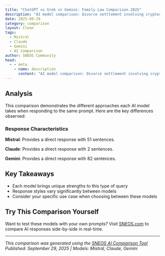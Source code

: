 ```yaml
---
title: "ChatGPT vs Grok vs Gemini: Family Law Comparison 2025"
description: "AI model comparison: Divorce settlement involving cryptocurrency and NFTs - how to value and divide digital assets..."
date: 2025-09-29
category: comparison
layout: Clean
tags:
  - Mistral
  - Claude
  - Gemini
  - AI Comparison
author: SNEOS Community
head:
  - - meta
    - name: description
      content: "AI model comparison: Divorce settlement involving cryptocurrency and NFTs - how to value and divide digital assets..."
---
```


<ChatComparison
  title="ChatGPT vs Grok vs Gemini: Family Law Comparison 2025"
  prompt="Divorce settlement involving cryptocurrency and NFTs - how to value and divide digital assets"
  :responses='{
    "Mistral": "Divorce settlements involving cryptocurrency and NFTs (non-fungible tokens) can be complex due to the unique nature of these digital assets. Here are some steps and considerations to help value and divide them:\n\n### Valuation of Cryptocurrency and NFTs\n\n1. **Market Value**:\n   - **Cryptocurrency**: The value of cryptocurrencies can be determined by their current market price on reputable exchanges.\n   - **NFTs**: The value of NFTs can be more subjective. Marketplaces like OpenSea or Rarible can provide recent sales data for similar NFTs, which can be used as a benchmark.\n\n2. **Historical Data**:\n   - Review the historical price data to understand the volatility and potential future value of the assets.\n\n3. **Expert Appraisal**:\n   - Consider hiring a financial expert or a digital asset appraiser who specializes in cryptocurrency and NFTs to provide a professional valuation.\n\n### Division of Digital Assets\n\n1. **Identification**:\n   - Identify all digital assets held by both parties, including cryptocurrencies, NFTs, and any related digital wallets or accounts.\n\n2. **Ownership and Control**:\n   - Determine who has ownership and control over the digital assets. This includes access to private keys, wallets, and exchange accounts.\n\n3. **Tax Implications**:\n   - Be aware of the tax implications of transferring or selling digital assets. Capital gains taxes may apply, and it\u0027s important to consult with a tax professional.\n\n4. **Legal Considerations**:\n   - Ensure that the division of digital assets complies with local laws and regulations. Some jurisdictions may have specific rules regarding the treatment of cryptocurrency and NFTs in divorce settlements.\n\n5. **Agreement**:\n   - Reach an agreement on how to divide the assets. This could involve:\n     - **Equal Distribution**: Splitting the assets equally based on their current market value.\n     - **Buyout**: One party buys out the other\u0027s share of the digital assets.\n     - **Liquidation**: Selling the assets and dividing the proceeds.\n\n### Practical Steps\n\n1. **Documentation**:\n   - Keep detailed records of all digital assets, including transaction histories, wallet addresses, and any relevant documentation.\n\n2. **Security**:\n   - Ensure the security of the digital assets during the settlement process. Use secure wallets and consider multi-signature wallets for added protection.\n\n3. **Professional Assistance**:\n   - Consult with legal, financial, and tax professionals who have experience with digital assets to navigate the complexities of the settlement.\n\n4. **Mediation or Arbitration**:\n   - If there are disputes, consider mediation or arbitration to reach a fair and amicable settlement.\n\n### Example Scenario\n\nSuppose a couple owns 10 Bitcoins and an NFT valued at $50,000. Here\u2019s how they might proceed:\n\n1. **Valuation**:\n   - Determine the current market value of 10 Bitcoins (e.g., $500,000).\n   - Value the NFT based on recent sales of similar assets (e.g., $50,000).\n\n2. **Division**:\n   - Total value of digital assets: $550,000.\n   - Options for division:\n     - **Equal Distribution**: Each party receives 5 Bitcoins and a 50% share of the NFT\u0027s value.\n     - **Buyout**: One party buys out the other\u0027s share of the Bitcoins and NFT.\n     - **Liquidation**: Sell the Bitcoins and NFT, then divide the proceeds equally.\n\n3. **Agreement**:\n   - Document the agreed-upon division in the divorce settlement agreement.\n\n### Conclusion\n\nValuing and dividing cryptocurrency and NFTs in a divorce settlement requires careful consideration of market values, tax implications, and legal requirements. Working with professionals experienced in digital assets can help ensure a fair and equitable division.",
    "Claude": "Invalid API source. Please specify \u0027openai\u0027, \u0027anthropic\u0027, \u0027gemini\u0027, \u0027gemini-grounding\u0027, \u0027deepseek\u0027, \u0027grok\u0027, \u0027grok-live\u0027, or \u0027mistral\u0027.",
    "Gemini": "Dealing with cryptocurrency and NFTs in a divorce settlement presents unique challenges due to their volatility, potential for hidden assets, and novel legal landscape. Here\u0027s a breakdown of how to value and divide these digital assets:\n\n**I. Identifying and Disclosing Assets:**\n\n*   **Discovery is Key:** This is the most crucial step. Your lawyer needs to employ effective discovery techniques to uncover all crypto and NFT holdings. This includes:\n    *   **Financial Disclosures:**  Mandatory disclosure forms should include questions specifically about crypto and NFTs.\n    *   **Interrogatories:**  Written questions served to the other party asking about their holdings, wallet addresses, exchanges used, and transaction history.\n    *   **Requests for Production:**  Demanding copies of bank statements, brokerage statements, tax returns, email communications, and any documents related to crypto and NFT transactions.\n    *   **Subpoenas:**  If the other party is uncooperative, subpoenas can be issued to cryptocurrency exchanges (like Coinbase, Binance, Kraken), NFT marketplaces (like OpenSea, Rarible), banks, and other third parties who may have information.  However, obtaining information from exchanges located outside of your jurisdiction can be complicated and require assistance from legal counsel in those jurisdictions.\n    *   **Forensic Accounting/Blockchain Analysis:**  A forensic accountant specializing in cryptocurrency can trace transactions on the blockchain, identify hidden wallets, and estimate the value of assets. This can be costly but invaluable.\n    *   **Testimony/Depositions:**  Questioning the other party under oath about their knowledge, involvement, and assets.\n*   **Common Places to Look:**\n    *   **Cryptocurrency Exchange Accounts:** Coinbase, Binance, Kraken, Gemini, etc.\n    *   **Cryptocurrency Wallets:**\n        *   *Hot Wallets* (online wallets): MetaMask, Trust Wallet, Exodus\n        *   *Cold Wallets* (hardware wallets): Ledger, Trezor\n    *   **NFT Marketplaces:** OpenSea, Rarible, SuperRare, Foundation\n    *   **Bank Accounts:** Look for transfers to and from cryptocurrency exchanges.\n    *   **Tax Returns:**  Review Schedule D and other tax forms for capital gains or losses related to crypto.\n    *   **Emails:** Search for keywords like \u0022Bitcoin,\u0022 \u0022Ethereum,\u0022 \u0022NFT,\u0022 \u0022crypto,\u0022 \u0022wallet,\u0022 and exchange names.\n    *   **Social Media:**  Sometimes people publicly discuss their crypto holdings.\n\n**II. Valuation:**\n\n*   **Date of Valuation:**  Establish a clear date for valuing the assets. This is usually the date of separation or the date of the divorce hearing, as determined by state law.\n*   **Market Value:** Generally, the fair market value is used.  This is the price the asset would fetch on an open market.\n    *   **Cryptocurrency:** Use the average trading price across major exchanges on the valuation date. Reputable crypto data aggregators (CoinMarketCap, CoinGecko) can provide this information.\n    *   **NFTs:** Valuation is more subjective. Consider these factors:\n        *   **Sales History:**  Recent sales of the same NFT or similar NFTs in the collection.\n        *   **Rarity:**  Scarcity and unique attributes influence value.\n        *   **Provenance:**  History of ownership and notable previous owners.\n        *   **Community and Demand:**  Popularity of the NFT collection and the artist.\n        *   **Expert Appraisal:**  A professional NFT appraiser can provide a formal valuation, especially for high-value NFTs.\n*   **Volatility Considerations:**  The extreme volatility of crypto can make valuation tricky.  Some strategies to mitigate risk:\n    *   **Averaging:**  Use the average price over a short period leading up to the valuation date.\n    *   **Delayed Distribution:**  Instead of immediate transfer, agree on a future distribution date to avoid one party bearing all the risk of a sudden price drop.\n*   **Documentation:**  Preserve screenshots, transaction records, and pricing data to support your valuation.\n\n**III. Division/Distribution:**\n\n*   **Community Property vs. Separate Property:**  Determine whether the assets are considered community property (owned equally by both spouses) or separate property (owned by one spouse prior to the marriage or received as a gift or inheritance during the marriage).  State laws vary significantly.\n*   **Methods of Division:**\n    *   **Equal Division in Kind:**  Split the cryptocurrency or NFTs proportionally.  This requires transferring a portion of the crypto to the other party\u0027s wallet.  For NFTs, transferring ownership on the marketplace.\n        *   *Pros:* Simple and straightforward.\n        *   *Cons:* May be impractical for NFTs, especially if one party is unfamiliar with crypto. Requires cooperation.  Can create taxable events.\n    *   **Sale and Division of Proceeds:**  Sell the cryptocurrency or NFTs and split the net proceeds after taxes and fees.\n        *   *Pros:* Avoids one party having to manage crypto, simplifies valuation.\n        *   *Cons:* Requires agreement on when and how to sell. Timing of sale impacts taxes.\n    *   **Offsetting Assets:**  One party keeps the crypto or NFTs, and the other party receives other assets of equivalent value (e.g., cash, real estate, retirement accounts).\n        *   *Pros:* Allows one party to retain crypto if they are interested in it, avoids direct transfer.\n        *   *Cons:* Requires accurate valuation of all assets.\n*   **Tax Implications:**  Be aware of the potential tax consequences of transferring or selling cryptocurrency and NFTs.\n    *   **Capital Gains Taxes:**  Selling crypto or NFTs at a profit triggers capital gains taxes.\n    *   **Tax Basis:**  Understanding the original cost basis is crucial for calculating capital gains.\n    *   **Consult a Tax Professional:**  A CPA specializing in cryptocurrency taxation can provide guidance on minimizing tax liabilities.\n*   **Custody and Access:**  Ensure that both parties have the necessary keys, passwords, and access information to manage their allocated assets.  If one party is unfamiliar with crypto, provide training and assistance.\n*   **Security:**  Take steps to secure crypto wallets and NFT accounts to prevent theft or loss of funds.\n\n**IV. Legal Considerations:**\n\n*   **Jurisdiction:**  Cryptocurrency is a global asset, which can raise jurisdictional issues if the assets are held in exchanges or wallets located outside of your jurisdiction.\n*   **Enforcement:**  Divorce decrees must be enforceable.  Ensure the order clearly specifies how the crypto and NFTs will be divided and includes mechanisms for enforcing compliance (e.g., contempt of court).\n*   **Amendments and Modifications:**  Given the volatility of the market, consider including provisions in the settlement agreement that allow for adjustments to the division of assets if there are significant changes in value after the agreement is finalized.\n\n**V.  Key Considerations and Best Practices:**\n\n*   **Transparency and Cooperation:**  Honest and open communication between parties is essential. Hiding assets can lead to legal penalties.\n*   **Expert Assistance:**  Engage experienced professionals, including:\n    *   **Divorce Attorney:**  Specializing in high-net-worth divorces with experience in cryptocurrency and NFTs.\n    *   **Forensic Accountant:**  Specializing in blockchain analysis and tracing cryptocurrency transactions.\n    *   **NFT Appraiser:**  To value valuable NFTs.\n    *   **Tax Professional:**  Specializing in cryptocurrency and NFT taxation.\n*   **Document Everything:**  Maintain detailed records of all crypto and NFT transactions, valuations, and communications.\n*   **Security First:** Prioritize the security of your digital assets by using strong passwords, enabling two-factor authentication, and storing private keys securely.\n*   **Keep up with the Law:**  The legal landscape surrounding cryptocurrency and NFTs is rapidly evolving. Stay informed about new regulations and court decisions.\n\n**Disclaimer:** This information is for general guidance only and does not constitute legal or financial advice. It is essential to consult with qualified professionals to address your specific circumstances.  Divorce laws vary significantly by jurisdiction.\n"
  }'
  published-date="14:37"
/>

## Analysis

This comparison demonstrates the different approaches each AI model takes when responding to the same prompt. Here are the key differences observed:

### Response Characteristics

**Mistral**: Provides a direct response with 51 sentences. 

**Claude**: Provides a direct response with 2 sentences. 

**Gemini**: Provides a direct response with 82 sentences. 

## Key Takeaways

- Each model brings unique strengths to this type of query
- Response styles vary significantly between models
- Consider your specific use case when choosing between these models

## Try This Comparison Yourself

Want to test these models with your own prompts? Visit [SNEOS.com](https://sneos.com) to compare AI responses side-by-side in real-time.

---

*This comparison was generated using the [SNEOS AI Comparison Tool](https://sneos.com)*
*Published: September 29, 2025 | Models: Mistral, Claude, Gemini*
